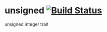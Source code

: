 unsigned [![Build Status](https://travis-ci.org/nathanfaucett/rs-unsigned.svg?branch=master)](https://travis-ci.org/nathanfaucett/rs-unsigned)
=====

unsigned integer trait
